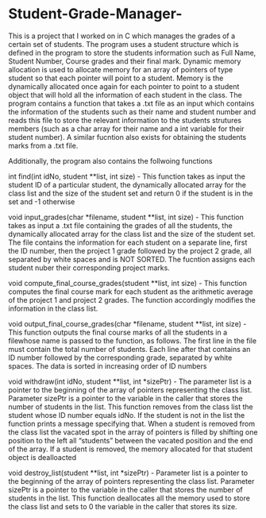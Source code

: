 # Student-Grade-Manager-

This is a project that I worked on in C which manages the grades of a certain set of students. The program uses a student structure which is defined in the program to store the students information such as Full Name, Student Number, Course grades and their final mark. Dynamic memory allocation is used to allocate memory for an array of pointers of type student so that each pointer will point to a student. Memory is the dynamically allocated once again for each pointer to point to a student object that will hold all the information of each student in the class. The program contains a function that takes a .txt file as an input which contains the information of the students such as their name and student number and reads this file to store the relevant information to the students strutures members (such as a char array for their name and a int variable for their student number). A similar fucntion also exists for obtaining the students marks from a .txt file. 

Additionally, the program also contains the follwoing functions 

int find(int idNo, student **list, int size) - This function takes as input the student ID of a particular student, the dynamically allocated array for the class list and the size of the student set and return 0 if the student is in the set and -1 otherwise

void input_grades(char *filename, student **list, int size) - This function takes as input a .txt file containing the grades of all the students, the dynamically allocated array for the class list and the size of the student set. The file contains the information for each student on a separate line, first the ID number, then the project 1 grade followed by the project 2 grade, all separated by white spaces and is NOT SORTED. The fucntion assigns each student nuber their corresponding project marks. 

void compute_final_course_grades(student **list, int size) - This function computes the final course mark for each student as the arithmetic average of the project 1 and project 2 grades. The function accordingly modifies the information in the class list.


void output_final_course_grades(char *filename, student **list, int size) - This function outputs the final course marks of all the students in a filewhose name is passed to the function, as follows. The first line in the file must contain the total number of students. Each line after that contains an ID number followed by the corresponding grade, separated by white spaces. The data is sorted in increasing order of ID numbers

void withdraw(int idNo, student **list, int *sizePtr) - The parameter list is a pointer to the beginning of the array of pointers representing the class list. Parameter sizePtr is a pointer to the variable in the caller that stores the number of students in the list. This function removes from the class list the student whose ID number equals idNo. If the student is not in the list the function prints a message specifying that. When a student is removed from the class list the vacated spot in the array of pointers is filled by shifting one position to the left all “students” between the vacated position and the end of the array. If a student is removed, the memory allocated for that student object is dealloacted 

void destroy_list(student **list, int *sizePtr) - Parameter list is a pointer to the beginning of the array of pointers representing the class list. Parameter sizePtr is a pointer to the variable in the caller that stores the number of students in the list. This function deallocates all the memory used to store the class list and sets to 0 the variable in the caller that stores its size. 
